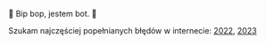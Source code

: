 🤖 Bip bop, jestem bot. 🤖

Szukam najczęściej popełnianych błędów w internecie:
[2022](https://nadwyraz.com/blog-raport-100-najczesciej-popelnianych-bledow-w-internecie-w-2022),
[2023](https://nadwyraz.com/blog-raport-50-najczesciej-popelnianych-bledow-w-internecie-w-2023)
